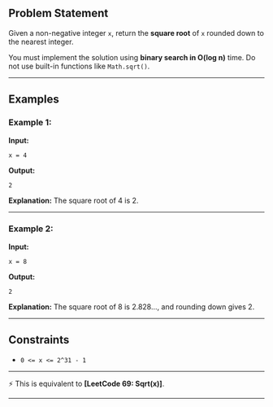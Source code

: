 ## Problem Statement

Given a non-negative integer `x`, return the **square root** of `x` rounded down to the nearest integer.

You must implement the solution using **binary search in O(log n)** time.
Do not use built-in functions like `Math.sqrt()`.

---

## Examples

### Example 1:

**Input:**

```
x = 4
```

**Output:**

```
2
```

**Explanation:**
The square root of 4 is 2.

---

### Example 2:

**Input:**

```
x = 8
```

**Output:**

```
2
```

**Explanation:**
The square root of 8 is 2.828..., and rounding down gives 2.

---

## Constraints

* `0 <= x <= 2^31 - 1`

---

⚡ This is equivalent to **\[LeetCode 69: Sqrt(x)]**.

---